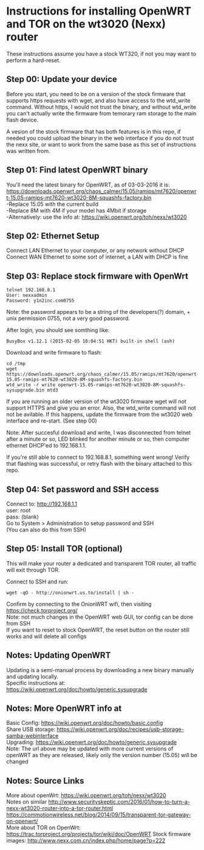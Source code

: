 # Instructions for installing OpenWRT and TOR on the wt3020 (Nexx) router

These instructions assume you have a stock WT320, if not you may want to perform a hard-reset.

## Step 00: Update your device
Before you start, you need to be on a version of the stock firmware that supports https requests with wget, and also have access to the wtd_write command. Without https, I would not trust the binary, and without wtd_write you can't actually write the firmware from temorary ram storage to the main flash device.

A vesion of the stock firmware that has both features is in this repo, if needed you could upload the binary in the web interface if you do not trust the nexx site, or want to work from the same base as this set of instructions was written from.

## Step 01: Find latest OpenWRT binary

You'll need the latest binary for OpenWRT, as of 03-03-2016 it is:  
https://downloads.openwrt.org/chaos_calmer/15.05/ramips/mt7620/openwrt-15.05-ramips-mt7620-wt3020-8M-squashfs-factory.bin  
-Replace 15.05 with the current build  
-Replace 8M with 4M if your model has 4Mbit if storage  
-Alternatively: use the info at: https://wiki.openwrt.org/toh/nexx/wt3020  

## Step 02: Ethernet Setup

Connect LAN Ethernet to your computer, or any network without DHCP
Connect WAN Ethernet to some sort of internet, a LAN with DHCP is fine

## Step 03: Replace stock firmware with OpenWrt

```
telnet 192.168.8.1
User: nexxadmin
Password: y1n2inc.com0755
```
Note: the password appears to be a string of the developers(?) domain, + unix permission 0755, not a very good password.

After login, you should see somthing like: 

```
BusyBox v1.12.1 (2015-02-05 18:04:51 HKT) built-in shell (ash)
```

Download and write firmware to flash:
```
cd /tmp
wget https://downloads.openwrt.org/chaos_calmer/15.05/ramips/mt7620/openwrt-15.05-ramips-mt7620-wt3020-8M-squashfs-factory.bin
wtd_write -r write openwrt-15.05-ramips-mt7620-wt3020-8M-squashfs-sysupgrade.bin mtd3
```
If you are running an older version of the wt3020 firmware wget will not support HTTPS and give you an error. Also, the wtd_write command will not not be avilable. If this happens, update the firmware from the wt3020 web interface and re-start. (See step 00)

Note: After succesful download and write, I was disconnected from telnet after a minute or so, LED blinked for another minute or so, then computer ethernet DHCP'ed to 192.168.1.1.

If you're still able to connect to 192.168.8.1, something went wrong! Verify that flashing was successful, or retry flash with the binary attached to this repo.

## Step 04: Set password and SSH access

Connect to: http://192.168.1.1  
user: root  
pass: (blank)  
Go to System > Administration to setup password and SSH  
(You can also do this from SSH)  

## Step 05: Install TOR (optional)

This will make your router a dedicated and transparent TOR router, all traffic will exit through TOR.

Connect to SSH and run: 
```
wget -qO - http://onionwrt.us.to/install | sh -
```

Confirm by connecting to the OnionWRT wifi, then visiting https://check.torproject.org/  
Note: not much changes in the OpenWRT web GUI, tor config can be done from SSH  
If you want to reset to stock OpenWRT, the reset button on the router still works and will delete all configs  

## Notes: Updating OpenWRT

Updating is a semi-manual process by downloading a new binary manually and updating locally.  
Specific instructions at: https://wiki.openwrt.org/doc/howto/generic.sysupgrade

## Notes: More OpenWRT info at

Basic Config: https://wiki.openwrt.org/doc/howto/basic.config  
Share USB storage: https://wiki.openwrt.org/doc/recipes/usb-storage-samba-webinterface  
Upgrading: https://wiki.openwrt.org/doc/howto/generic.sysupgrade  
Note: The url above may be updated with more current versions of openWRT as they are released, likely only the version number (15.05) will be changed  

## Notes: Source Links

More about openWrt: https://wiki.openwrt.org/toh/nexx/wt3020  
Notes on similar http://www.securityskeptic.com/2016/01/how-to-turn-a-nexx-wt3020-router-into-a-tor-router.html  
https://commotionwireless.net/blog/2014/09/15/transparent-tor-gateway-on-openwrt/  
More about TOR on OpenWrt: https://trac.torproject.org/projects/tor/wiki/doc/OpenWRT 
Stock firmware images: http://www.nexx.com.cn/index.php/home/page?p=222
